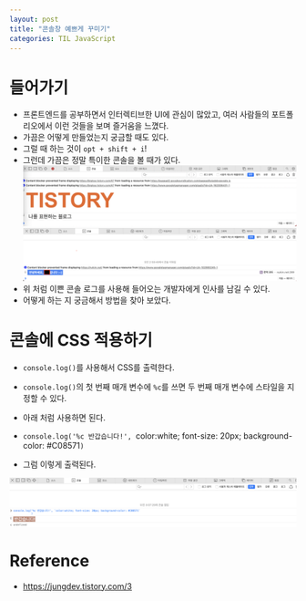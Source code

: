 ```yaml
---
layout: post
title: "콘솔창 예쁘게 꾸미기"
categories: TIL JavaScript
---
```


# 들어가기

- 프론트엔드를 공부하면서 인터렉티브한 UI에 관심이 많았고, 여러 사람들의 포트폴리오에서 이런 것들을 보며 즐거움을 느꼈다.
- 가끔은 어떻게 만들었는지 궁금할 때도 있다.
- 그럴 때 하는 것이 `opt + shift + i`!
- 그런데 가끔은 정말 특이한 콘솔을 볼 때가 있다.
  ![티스토리 콘솔창](../assets/img/post/20220316/story.png)
  ![티스토리 콘솔창](../assets/img/post/20220316/port.png)
- 위 처럼 이쁜 콘솔 로그를 사용해 들어오는 개발자에게 인사를 남길 수 있다.
- 어떻게 하는 지 궁금해서 방법을 찾아 보았다.

# 콘솔에 CSS 적용하기

- `console.log()`를 사용해서 CSS를 출력한다.

- `console.log()`의 첫 번째 매개 변수에 `%c`를 쓰면 두 번째 매개 변수에 스타일을 지정할 수 있다.

- 아래 처럼 사용하면 된다.
- `console.log('%c 반갑습니다!', `color:white; font-size: 20px; background-color: #C08571`)`

- 그럼 이렇게 출력된다.

![예시](../assets/img/post/20220316/example.png)

# Reference

- https://jungdev.tistory.com/3
